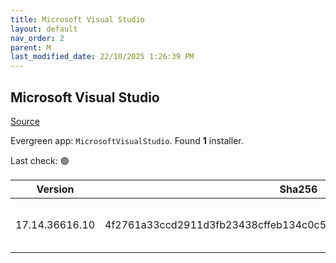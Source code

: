 ```yaml
---
title: Microsoft Visual Studio
layout: default
nav_order: 2
parent: M
last_modified_date: 22/10/2025 1:26:39 PM
---
```


## Microsoft Visual Studio

[Source](https://visualstudio.microsoft.com/)

Evergreen app: `MicrosoftVisualStudio`. Found **1** installer.

Last check: 🟢

| Version        | Sha256                                                           | Size    | URI                                                                                                                                                                                                                                                                                                                                                      |
| -------------- | ---------------------------------------------------------------- | ------- | -------------------------------------------------------------------------------------------------------------------------------------------------------------------------------------------------------------------------------------------------------------------------------------------------------------------------------------------------------- |
| 17.14.36616.10 | 4f2761a33ccd2911d3fb23438cffeb134c0c550ae53edaee51855f9d46d574bb | 4460048 | [https://download.visualstudio.microsoft.com/download/pr/1a9420ed-0e43-4b19-a4bb-6c631f8309e5/4f2761a33ccd2911d3fb23438cffeb134c0c550ae53edaee51855f9d46d574bb/vs_Setup.exe](https://download.visualstudio.microsoft.com/download/pr/1a9420ed-0e43-4b19-a4bb-6c631f8309e5/4f2761a33ccd2911d3fb23438cffeb134c0c550ae53edaee51855f9d46d574bb/vs_Setup.exe) |
